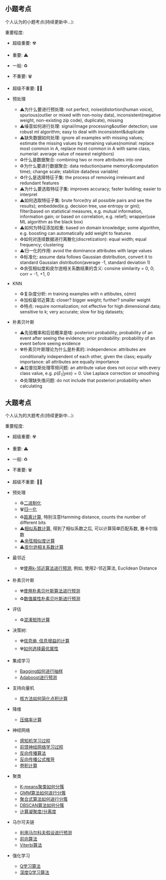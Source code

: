 ## 小题考点

个人认为的小题考点(持续更新中...):

重要程度: 

- 超级重要: ☢️
- 重要: ⚠️
- 一般: ♻️
- 不重要: 🗑️
- 超级不重要: 🏴‍☠️

- 预处理
    - ⚠️为什么要进行预处理: not perfect, noise(distortion(human voice), spurious(outlier or mixed with non-noisy data), inconsistent(negative weight, non-existing zip code), duplicate), missing
    - ⚠️噪音如何进行处理: signal/image processing&outlier detection; use robust ml algorithm; easy to deal with inconsistent&duplicate
    - ⚠️缺失数据如何处理: ignore all examples with missing values; estimate the missing values by remaining values(nominal: replace most common in A, replace most common in A with same class; numerial: average value of nearest neighbors)
	- ♻️什么是数据聚合: combining two or more attributes into one
    - ♻️为什么要进行数据聚合: data reduction(same memory&computation time); change scale; stabilize data(less variable)
	- ♻️什么是选择特征子集: the process of removing irrelevant and redundant features
	- ⚠️为什么要选取特征子集: improves accuracy; faster building; easier to interpret
    - ⚠️如何选取特征子集: brute force(try all possible pairs and see the results); embedded(e.g. decision tree, use entropy or gini); filter(based on statistical measures, e.g. mutual information, information gain; or based on correlation, e.g. relief); wrapper(use ML algorithm as the black box)
    - ⚠️如何为特征添加权重: based on domain knowledge; some algorithm, e.g. boosting can automatically add weight to features
    - ♻️如何对连续数据进行离散化(discretization): equal width; equal frequency; clustering
    - ⚠️归一化的作用: avoid the dominance attributes with large values
    - ♻️标准化: assume data follows Gaussian distribution, convert it to standard Gaussian distribution(average -1, standard deviation 1) 
	- ♻️余弦相似度和皮尔逊相关系数结果的含义: consine similarity = 0, 0; corr = -1, +1, 0
- KNN
	- ♻️复杂度分析: m training examples with n attibutes, o(mn)
	- ♻️加权最邻近算法: closer? bigger weight; further? smaller weight
	- ♻️特点: require normalization; not effective for high dimensional data; sensitive to k; very accurate; slow for big datasets; 
- 朴素贝叶斯
	- ⚠️先验概率和后验概率是啥: posteriori probability, probability of an event after seeing the evidence; prior probability: probability of an event before seeing evidence
	- ☢️朴素贝叶斯理论为什么是朴素的: independence: attributes are conditionally independent of each other, given the class; equally importance: all attributes are equally importance
	- ⚠️拉普拉斯处理零频问题: an attribute value does not occur with every class value, e.g. $p(E_1|yes)=0$. Use Laplace correction or smoothing
	- ♻️处理缺失值问题: do not include that posteriori probability when calculating

## 大题考点

个人认为的大题考点(持续更新中...):

重要程度: 

- 超级重要: ☢️
- 重要: ⚠️
- 一般: ♻️
- 不重要: 🗑️
- 超级不重要: 🏴‍☠️

- 预处理
    - ♻️[二进制化](/algorithm/preprocessing/#bit-transform)
    - 🗑️[归一化](/algorithm/preprocessing/#normalization)
    - ♻️[距离计算](/algorithm/preprocessing/#euclidean-distance), 特别注意Hamming distance, counts the number of different bits
    - ⚠️[相似系数计算](/algorithm/preprocessing/#similarity-score), 得到了相似系数之后, 可以计算简单匹配系数, 雅卡尔指数
    - ⚠️[余弦相似度计算](/algorithm/preprocessing/#cosine-similarity)
    - ⚠️[皮尔逊相关系数计算](/algorithm/preprocessing/#pearson-correlation-coefficient)
- 最邻近
	- ☢️[使用k-邻近算法进行预测](/algorithm/knn/#knn), 例如, 使用2-邻近算法, Euclidean Distance
- 朴素贝叶斯
    - ☢️[使用朴素贝叶斯算法进行预测](/algorithm/naive-bayes/#nb-algorithm)
    - ♻️[数值属性朴素贝叶斯进行预测](/algorithm/naive-bayes/#numeric-nb)
- 评估
    - ♻️[混淆矩阵计算](/algorithm/evaluation/#confusion-matrix)
- 决策树:
    - ☢️[信息熵, 信息增益的计算](/algorithm/decision-tree/#information-gain)
    - ☢️[如何选择最优属性](/algorithm/decision-tree/#how-to-choose-best-feature)
- 集成学习
    - [Bagging如何进行抽样](/algorithm/ensemble-learning/#bagging)
    - [Adaboost进行预测](/algorithm/ensemble-learning/#adaboost)
- 支持向量机
    - [核方法如何简化点积计算](/algorithm/svm/#kernel-trick)
- 降维
    - [压缩率计算](/algorithm/dimensional-reduction/#compression-rate)
- 神经网络
    - [感知机学习过程](/algorithm/neural-network/#learning-algorithm)
    - [前馈神经网络学习过程](/algorithm/neural-network/fnn/#training-procedure)
    - [反向传播算法](/algorithm/neural-network/fnn/#backpropagation-algorithm)
    - [反向传播公式推导](/algorithm/neural-network/backpropagation)
    - [卷积计算](/algorithm/neural-network/cnn/#convolutional-layer)
- 聚类
    - [K-means聚类如何分簇](/algorithm/clustering/#k-means)
    - [GMM算法如何进行分簇](/algorithm/clustering/#gmm)
    - [聚合式算法如何进行分簇](/algorithm/clustering/#agglomerative-algorithm)
    - [DBSCAN算法如何分簇](/algorithm/clustering/#dbscan)
    - [计算凝聚度/分离度](/algorithm/clustering/#conhesion-separration)
- 马尔可夫链
    - [利用马尔科夫假设进行预测](/algorithm/markov-chain/#markov-assumption)
    - [前向算法](/algorithm/markov-chain/#forward-algorithm)
    - [Viterbi算法](/algorithm/markov-chain/#viterbi)
- 强化学习
    - [Q学习算法](/algorithm/reinforcement-learning/#q-algo)
    - [深度Q学习算法](/algorithm/reinforcement-learning/#dql)

